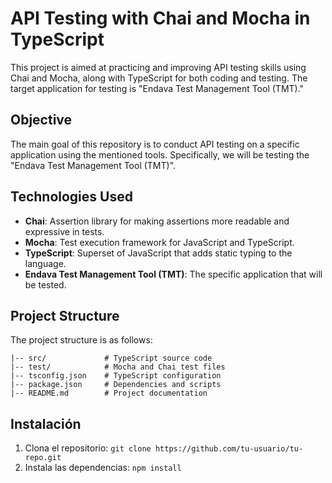 # API Testing with Chai and Mocha in TypeScript

This project is aimed at practicing and improving API testing skills using Chai and Mocha, along with TypeScript for both coding and testing. The target application for testing is "Endava Test Management Tool (TMT)."

## Objective

The main goal of this repository is to conduct API testing on a specific application using the mentioned tools. Specifically, we will be testing the "Endava Test Management Tool (TMT)".

## Technologies Used

- **Chai**: Assertion library for making assertions more readable and expressive in tests.
- **Mocha**: Test execution framework for JavaScript and TypeScript.
- **TypeScript**: Superset of JavaScript that adds static typing to the language.
- **Endava Test Management Tool (TMT)**: The specific application that will be tested.

## Project Structure

The project structure is as follows:

    |-- src/             # TypeScript source code
    |-- test/            # Mocha and Chai test files
    |-- tsconfig.json    # TypeScript configuration
    |-- package.json     # Dependencies and scripts
    |-- README.md        # Project documentation


## Instalación

1. Clona el repositorio: `git clone https://github.com/tu-usuario/tu-repo.git`
2. Instala las dependencias: `npm install`



